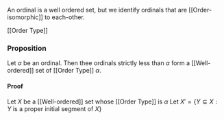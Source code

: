 An ordinal is a well ordered set, but we identify ordinals that are [[Order-isomorphic]] to each-other. 

[[Order Type]]

### Proposition
Let $\alpha$ be an ordinal. Then thee ordinals strictly less than $\alpha$ form a [[Well-ordered]] set of [[Order Type]] $\alpha$.
#### Proof
Let $X$ be a [[Well-ordered]] set whose [[Order Type]] is $\alpha$ 
Let $X'=\{ Y\subseteq X:Y \text{ is a proper initial segment of }X \}$
